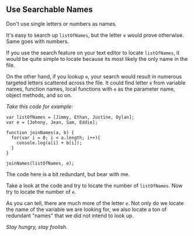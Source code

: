 ## Use Searchable Names

Don't use single letters or numbers as names.

It's easy to search up ```listOfNames```, but the letter ```e``` would prove otherwise. Same goes with numbers.

If you use the search feature on your text editor to locate ```listOfNames```, it would be quite simple to locate because its most likely the only name in the file.

On the other hand, if you lookup ```e```, your search would result in numerous targeted letters scattered across the file. It could find letter ```e``` from variable names, function names, local functions with ```e``` as the parameter name, object methods, and so on.

*Take this code for example:*
```
var listOfNames = [Jimmy, Ethan, Justine, Dylan];
var e = [Johnny, Jean, Sam, Eddie];

function joinNames(a, b) {
  for(var i = 0; i < a.length; i++){
    console.log(a[i] + b[i]);
  }
}

joinNames(listOfNames, e);
```

The code here is a bit redundant, but bear with me.

Take a look at the code and try to locate the number of ```listOfNames```. Now try to locate the number of ```e```.

As you can tell, there are much more of the letter ```e```. Not only do we locate the name of the variable we are looking for, we also locate a ton of redundant "names" that we did not intend to look up.

*Stay hungry, stay foolish.*
